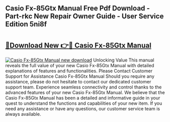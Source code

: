 ## Casio Fx-85Gtx Manual Free Pdf Download - Part-rkc New Repair Owner Guide - User Service Edition 5ni8f

# <h2><a href="http://cf16126.oget.top/?id=Casio+Fx-85Gtx+Manual">🔗Download New 👉🔴 Casio Fx-85Gtx Manual</a></h2>

[![Casio Fx-85Gtx Manual new download](https://i.imgur.com/5g1atiW.png)](http://cf16126.oget.top/?id=Casio+Fx-85Gtx+Manual)
Unlocking Value This manual reveals the full value of your new Casio Fx-85Gtx Manual with detailed explanations of features and functionalities. Please Contact Customer Support for Assistance Casio Fx-85Gtx Manual Should you require any assistance, please do not hesitate to contact our dedicated customer support team. Experience seamless connectivity and control thanks to the advanced features of your new Casio Fx-85Gtx Manual. We believe that the Casio Fx-85Gtx Manual has been a detailed and informative guide in your quest to understand the functions and capabilities of your new item. If you need any assistance or have any questions, our customer service team is always available.
